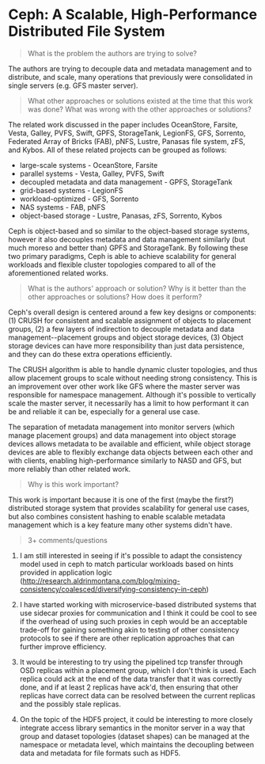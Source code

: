 # Ceph: A Scalable, High-Performance Distributed File System

> What is the problem the authors are trying to solve?

The authors are trying to decouple data and metadata management and to distribute,
and scale, many operations that previously were consolidated in single servers (e.g.
GFS master server).

> What other approaches or solutions existed at the time that this work was done?
> What was wrong with the other approaches or solutions?

The related work discussed in the paper includes OceanStore, Farsite, Vesta, Galley,
PVFS, Swift, GPFS, StorageTank, LegionFS, GFS, Sorrento, Federated Array of Bricks (FAB),
pNFS, Lustre, Panasas file system, zFS, and Kybos. All of these related projects can be
grouped as follows:

* large-scale systems                    - OceanStore, Farsite
* parallel systems                       - Vesta, Galley, PVFS, Swift
* decoupled metadata and data management - GPFS, StorageTank
* grid-based systems                     - LegionFS
* workload-optimized                     - GFS, Sorrento
* NAS systems                            - FAB, pNFS
* object-based storage                   - Lustre, Panasas, zFS, Sorrento, Kybos

Ceph is object-based and so similar to the object-based storage systems, however it
also decouples metadata and data management similarly (but much moreso and better
than) GPFS and StorageTank. By following these two primary paradigms, Ceph is able
to achieve scalability for general workloads and flexible cluster topologies compared
to all of the aforementioned related works.

> What is the authors' approach or solution? Why is it better than the other approaches
> or solutions? How does it perform?

Ceph's overall design is centered around a few key designs or components: (1) CRUSH
for consistent and scalable assignment of objects to placement groups, (2) a few layers
of indirection to decouple metadata and data management--placement groups and object
storage devices, (3) Object storage devices can have more responsibility than just data
persistence, and they can do these extra operations efficiently.

The CRUSH algorithm is able to handle dynamic cluster topologies, and thus allow placement
groups to scale without needing strong consistency. This is an improvement over other work
like GFS where the master server was responsible for namespace management. Although it's
possible to vertically scale the master server, it necessarily has a limit to how performant
it can be and reliable it can be, especially for a general use case.

The separation of metadata management into monitor servers (which manage placement groups)
and data management into object storage devices allows metadata to be available and efficient,
while object storage devices are able to flexibly exchange data objects between each other and
with clients, enabling high-performance similarly to NASD and GFS, but more reliably than
other related work.

> Why is this work important?

This work is important because it is one of the first (maybe the first?) distributed storage system
that provides scalability for general use cases, but also combines consistent hashing to enable
scalable metadata management which is a key feature many other systems didn't have.

> 3+ comments/questions

1. I am still interested in seeing if it's possible to adapt the consistency model used in ceph
to match particular workloads based on hints provided in application logic (http://research.aldrinmontana.com/blog/mixing-consistency/coalesced/diversifying-consistency-in-ceph)

2. I have started working with microservice-based distributed systems that use sidecar proxies
for communication and I think it could be cool to see if the overhead of using such proxies in
ceph would be an acceptable trade-off for gaining something akin to testing of other consistency
protocols to see if there are other replication approaches that can further improve efficiency.
   
3. It would be interesting to try using the pipelined tcp transfer through OSD replicas within
a placement group, which I don't think is used. Each replica could ack at the end of the data
transfer that it was correctly done, and if at least 2 replicas have ack'd, then ensuring that
other replicas have correct data can be resolved between the current replicas and the possibly
stale replicas.

4. On the topic of the HDF5 project, it could be interesting to more closely integrate access
library semantics in the monitor server in a way that group and dataset topologies (dataset shapes)
can be managed at the namespace or metadata level, which maintains the decoupling between data
and metadata for file formats such as HDF5.
